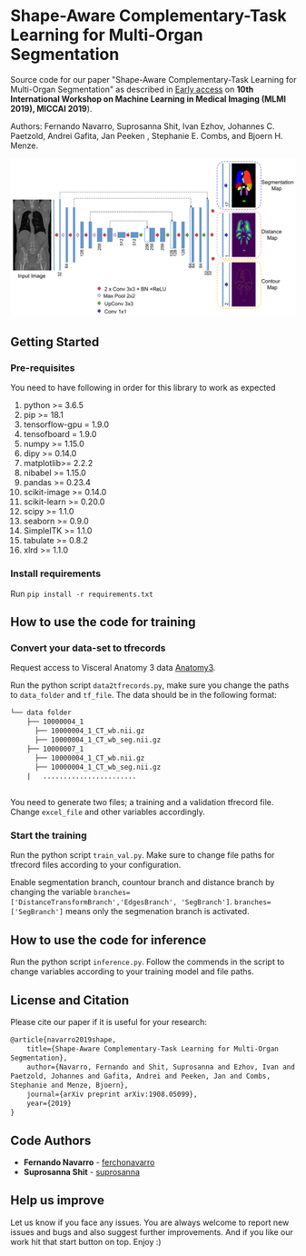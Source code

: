 # Shape-Aware Complementary-Task Learning for Multi-Organ Segmentation

Source code for our paper "Shape-Aware Complementary-Task Learning for Multi-Organ Segmentation" as described in [Early access](https://arxiv.org/abs/1908.05099) on **10th International Workshop on Machine Learning in Medical Imaging (MLMI 2019), MICCAI 2019**).

Authors: Fernando Navarro, Suprosanna Shit, Ivan Ezhov, Johannes C. Paetzold, Andrei Gafita, Jan Peeken , Stephanie E. Combs, and Bjoern H. Menze.

<img src="./multitask_net.pdf"/>

## Getting Started
### Pre-requisites

You need to have following in order for this library to work as expected

1. python >= 3.6.5
2. pip >= 18.1
3. tensorflow-gpu = 1.9.0
4. tensofboard = 1.9.0
4. numpy >= 1.15.0
5. dipy >= 0.14.0
6. matplotlib>= 2.2.2
7. nibabel >= 1.15.0
8. pandas >= 0.23.4
9. scikit-image >= 0.14.0
10. scikit-learn >= 0.20.0
11. scipy >= 1.1.0
12. seaborn >= 0.9.0
13. SimpleITK >= 1.1.0
14. tabulate >= 0.8.2
15. xlrd >= 1.1.0

### Install requirements
Run `pip install -r requirements.txt`


## How to use the code for training
### Convert your data-set to tfrecords
Request access to Visceral Anatomy 3 data [Anatomy3](hhttp://www.visceral.eu/closed-benchmarks/anatomy3/).

Run the python script `data2tfrecords.py`, make sure you change the paths to `data_folder` and `tf_file`. The data should be in the following format:

```
└── data folder
    ├── 10000004_1
      ├── 10000004_1_CT_wb.nii.gz
      ├── 10000004_1_CT_wb_seg.nii.gz
    ├── 10000007_1
      ├── 10000004_1_CT_wb.nii.gz
      ├── 10000004_1_CT_wb_seg.nii.gz
    |   ....................... 
   
```

You need to generate two files; a training and a validation tfrecord file. Change `excel_file` and other variables accordingly.

### Start the training
Run the python script `train_val.py`. Make sure to change file paths for tfrecord files according to your configuration.

Enable segmentation branch, countour branch and distance branch by changing the variable `branches=['DistanceTransformBranch','EdgesBranch', 'SegBranch']`. `branches=['SegBranch']` means only the segmenation branch is activated.


## How to use the code for inference

Run the python script `inference.py`. Follow the commends in the script to change variables according to your training model and file paths.


## License and Citation

Please cite our paper if it is useful for your research:

    
    @article{navarro2019shape,
    	title={Shape-Aware Complementary-Task Learning for Multi-Organ Segmentation},
    	author={Navarro, Fernando and Shit, Suprosanna and Ezhov, Ivan and Paetzold, Johannes and Gafita, Andrei and Peeken, Jan and Combs, Stephanie and Menze, Bjoern},
    	journal={arXiv preprint arXiv:1908.05099},
    	year={2019}
    }
    
## Code Authors

* **Fernando Navarro**  - [ferchonavarro](https://github.com/ferchonavarro)
* **Suprosanna Shit** - [suprosanna](https://github.com/suprosanna) 

## Help us improve
Let us know if you face any issues. You are always welcome to report new issues and bugs and also suggest further improvements. And if you like our work hit that start button on top. Enjoy :)